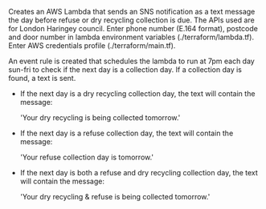 Creates an AWS Lambda that sends an SNS notification as a text message the day before refuse or dry recycling collection is due. The APIs used are for London Haringey council. Enter phone number (E.164 format), postcode and door number in lambda environment variables (./terraform/lambda.tf). Enter AWS credentials profile (./terraform/main.tf).

An event rule is created that schedules the lambda to run at 7pm each day sun-fri to check if the next day is a collection day. If a collection day is found, a text is sent.

- If the next day is a dry recycling collection day, the text will contain the message:

    'Your dry recycling is being collected tomorrow.'

-  If the next day is a refuse collection day, the text will contain the message:

    'Your refuse collection day is tomorrow.'

- If the next day is both a refuse and dry recycling collection day, the text will contain the message:

    'Your dry recycling & refuse is being collected tomorrow.'